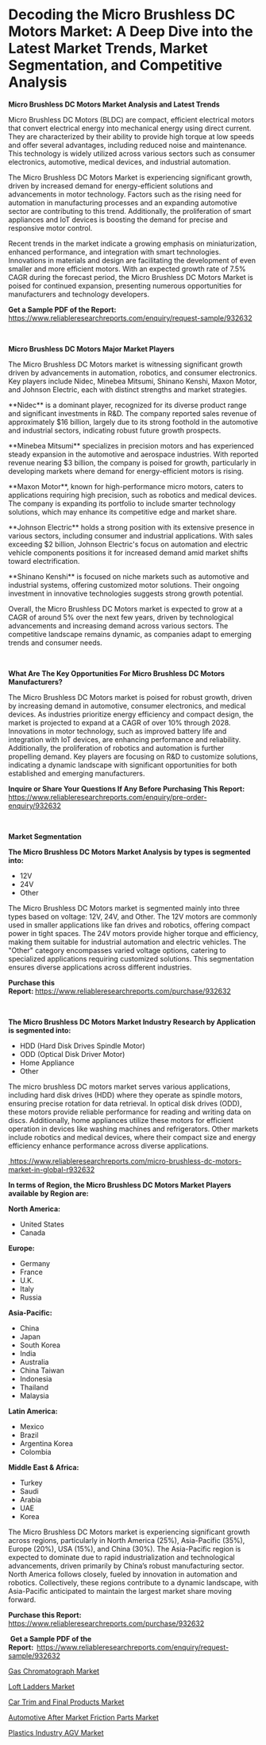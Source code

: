 <p><h1>Decoding the Micro Brushless DC Motors Market: A Deep Dive into the Latest Market Trends, Market Segmentation, and Competitive Analysis</h1></p><p><strong>Micro Brushless DC Motors Market Analysis and Latest Trends</strong></p>
<p><p>Micro Brushless DC Motors (BLDC) are compact, efficient electrical motors that convert electrical energy into mechanical energy using direct current. They are characterized by their ability to provide high torque at low speeds and offer several advantages, including reduced noise and maintenance. This technology is widely utilized across various sectors such as consumer electronics, automotive, medical devices, and industrial automation.</p><p>The Micro Brushless DC Motors Market is experiencing significant growth, driven by increased demand for energy-efficient solutions and advancements in motor technology. Factors such as the rising need for automation in manufacturing processes and an expanding automotive sector are contributing to this trend. Additionally, the proliferation of smart appliances and IoT devices is boosting the demand for precise and responsive motor control.</p><p>Recent trends in the market indicate a growing emphasis on miniaturization, enhanced performance, and integration with smart technologies. Innovations in materials and design are facilitating the development of even smaller and more efficient motors. With an expected growth rate of 7.5% CAGR during the forecast period, the Micro Brushless DC Motors Market is poised for continued expansion, presenting numerous opportunities for manufacturers and technology developers.</p></p>
<p><strong>Get a Sample PDF of the Report:&nbsp;</strong> <a href="https://www.reliableresearchreports.com/enquiry/request-sample/932632">https://www.reliableresearchreports.com/enquiry/request-sample/932632</a></p>
<p>&nbsp;</p>
<p><strong>Micro Brushless DC Motors Major Market Players</strong></p>
<p><p>The Micro Brushless DC Motors market is witnessing significant growth driven by advancements in automation, robotics, and consumer electronics. Key players include Nidec, Minebea Mitsumi, Shinano Kenshi, Maxon Motor, and Johnson Electric, each with distinct strengths and market strategies.</p><p>**Nidec** is a dominant player, recognized for its diverse product range and significant investments in R&D. The company reported sales revenue of approximately $16 billion, largely due to its strong foothold in the automotive and industrial sectors, indicating robust future growth prospects.</p><p>**Minebea Mitsumi** specializes in precision motors and has experienced steady expansion in the automotive and aerospace industries. With reported revenue nearing $3 billion, the company is poised for growth, particularly in developing markets where demand for energy-efficient motors is rising.</p><p>**Maxon Motor**, known for high-performance micro motors, caters to applications requiring high precision, such as robotics and medical devices. The company is expanding its portfolio to include smarter technology solutions, which may enhance its competitive edge and market share.</p><p>**Johnson Electric** holds a strong position with its extensive presence in various sectors, including consumer and industrial applications. With sales exceeding $2 billion, Johnson Electric's focus on automation and electric vehicle components positions it for increased demand amid market shifts toward electrification.</p><p>**Shinano Kenshi** is focused on niche markets such as automotive and industrial systems, offering customized motor solutions. Their ongoing investment in innovative technologies suggests strong growth potential.</p><p>Overall, the Micro Brushless DC Motors market is expected to grow at a CAGR of around 5% over the next few years, driven by technological advancements and increasing demand across various sectors. The competitive landscape remains dynamic, as companies adapt to emerging trends and consumer needs.</p></p>
<p>&nbsp;</p>
<p><strong>What Are The Key Opportunities For Micro Brushless DC Motors Manufacturers?</strong></p>
<p><p>The Micro Brushless DC Motors market is poised for robust growth, driven by increasing demand in automotive, consumer electronics, and medical devices. As industries prioritize energy efficiency and compact design, the market is projected to expand at a CAGR of over 10% through 2028. Innovations in motor technology, such as improved battery life and integration with IoT devices, are enhancing performance and reliability. Additionally, the proliferation of robotics and automation is further propelling demand. Key players are focusing on R&D to customize solutions, indicating a dynamic landscape with significant opportunities for both established and emerging manufacturers.</p></p>
<p><strong>Inquire or Share Your Questions If Any Before Purchasing This Report:</strong> <a href="https://www.reliableresearchreports.com/enquiry/pre-order-enquiry/932632">https://www.reliableresearchreports.com/enquiry/pre-order-enquiry/932632</a></p>
<p>&nbsp;</p>
<p><strong>Market Segmentation</strong></p>
<p><strong>The Micro Brushless DC Motors Market Analysis by types is segmented into:</strong></p>
<p><ul><li>12V</li><li>24V</li><li>Other</li></ul></p>
<p><p>The Micro Brushless DC Motors market is segmented mainly into three types based on voltage: 12V, 24V, and Other. The 12V motors are commonly used in smaller applications like fan drives and robotics, offering compact power in tight spaces. The 24V motors provide higher torque and efficiency, making them suitable for industrial automation and electric vehicles. The "Other" category encompasses varied voltage options, catering to specialized applications requiring customized solutions. This segmentation ensures diverse applications across different industries.</p></p>
<p><strong>Purchase this Report:&nbsp;</strong><a href="https://www.reliableresearchreports.com/purchase/932632">https://www.reliableresearchreports.com/purchase/932632</a></p>
<p>&nbsp;</p>
<p><strong>The Micro Brushless DC Motors Market Industry Research by Application is segmented into:</strong></p>
<p><ul><li>HDD (Hard Disk Drives Spindle Motor)</li><li>ODD (Optical Disk Driver Motor)</li><li>Home Appliance</li><li>Other</li></ul></p>
<p><p>The micro brushless DC motors market serves various applications, including hard disk drives (HDD) where they operate as spindle motors, ensuring precise rotation for data retrieval. In optical disk drives (ODD), these motors provide reliable performance for reading and writing data on discs. Additionally, home appliances utilize these motors for efficient operation in devices like washing machines and refrigerators. Other markets include robotics and medical devices, where their compact size and energy efficiency enhance performance across diverse applications.</p></p>
<p><a href="https://www.reliableresearchreports.com/micro-brushless-dc-motors-market-in-global-r932632">&nbsp;https://www.reliableresearchreports.com/micro-brushless-dc-motors-market-in-global-r932632</a></p>
<p><strong>In terms of Region, the Micro Brushless DC Motors Market Players available by Region are:</strong></p>
<p>
    <p> <strong> North America: </strong>
        <ul>
            <li>United States</li>
            <li>Canada</li>
        </ul>
        </p> 
    <p> <strong> Europe: </strong>
        <ul>
            <li>Germany</li>
            <li>France</li>
            <li>U.K.</li>
            <li>Italy</li>
            <li>Russia</li>
        </ul>
        </p> 
    <p> <strong> Asia-Pacific: </strong>
        <ul>
            <li>China</li>
            <li>Japan</li>
            <li>South Korea</li>
            <li>India</li>
            <li>Australia</li>
            <li>China Taiwan</li>
            <li>Indonesia</li>
            <li>Thailand</li>
            <li>Malaysia</li>
        </ul>
        </p> 
    <p> <strong> Latin America: </strong>
        <ul>
            <li>Mexico</li>
            <li>Brazil</li>
            <li>Argentina Korea</li>
            <li>Colombia</li>
        </ul>
        </p> 
    <p> <strong> Middle East & Africa: </strong>
        <ul>
            <li>Turkey</li>
            <li>Saudi</li>
            <li>Arabia</li>
            <li>UAE</li>
            <li>Korea</li>
        </ul>
    </p>
    </p>
<p><p>The Micro Brushless DC Motors market is experiencing significant growth across regions, particularly in North America (25%), Asia-Pacific (35%), Europe (20%), USA (15%), and China (30%). The Asia-Pacific region is expected to dominate due to rapid industrialization and technological advancements, driven primarily by China’s robust manufacturing sector. North America follows closely, fueled by innovation in automation and robotics. Collectively, these regions contribute to a dynamic landscape, with Asia-Pacific anticipated to maintain the largest market share moving forward.</p></p>
<p><strong>Purchase this Report: </strong><a href="https://www.reliableresearchreports.com/purchase/932632">https://www.reliableresearchreports.com/purchase/932632</a></p>
<p>&nbsp;<strong>Get a Sample PDF of the Report:&nbsp;&nbsp;</strong><a href="https://www.reliableresearchreports.com/enquiry/request-sample/932632">https://www.reliableresearchreports.com/enquiry/request-sample/932632</a></p>
<p><strong></strong></p>
<p><p><a href="https://www.linkedin.com/pulse/global-gas-chromatograph-market-trends-forecasts-strategic-wtssf?trackingId=R%2FkJxKzqRTKlagGr2wP4Ww%3D%3D">Gas Chromatograph Market</a></p><p><a href="https://medium.com/@samirmayert46/the-global-loft-ladders-market-is-at-the-forefront-of-innovation-driving-rapid-industry-4bbc624c3ddf">Loft Ladders Market</a></p><p><a href="https://issuu.com/reportprime-2/docs/car-trim-and-final-products-market-_55b6eb87643c6c">Car Trim and Final Products Market</a></p><p><a href="https://issuu.com/reportprime-2/docs/automotive-after-market-friction-pa_1ecf1f94dff24c">Automotive After Market Friction Parts Market</a></p><p><a href="https://github.com/jordond5lezama/Market-Research-Report-List-1/blob/main/plastics-industry-agv-market.md">Plastics Industry AGV Market</a></p></p>
